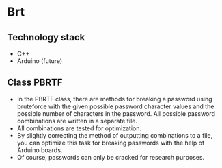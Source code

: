 # Brt

Technology stack
---
- C++
- Arduino (future)

Class PBRTF
---
- In the PBRTF class, there are methods for breaking a password using bruteforce with the given possible password character values and the possible number of characters in the password. All possible password combinations are written in a separate file. 
- All combinations are tested for optimization. 
- By slightly correcting the method of outputting combinations to a file, you can optimize this task for breaking passwords with the help of Arduino boards. 
- Of course, passwords can only be cracked for research purposes.
